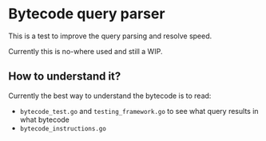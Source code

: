 # Bytecode query parser

This is a test to improve the query parsing and resolve speed.

Currently this is no-where used and still a WIP.

## How to understand it?

Currently the best way to understand the bytecode is to read:

- `bytecode_test.go` and `testing_framework.go` to see what query results in what bytecode
- `bytecode_instructions.go`
